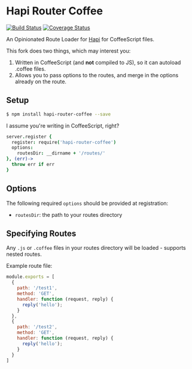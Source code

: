 # Hapi Router Coffee
[![Build Status](https://travis-ci.org/ethanmick/hapi-router-coffee.svg?branch=master)](https://travis-ci.org/ethanmick/hapi-router-coffee.svg?branch=master) [![Coverage Status](https://coveralls.io/repos/ethanmick/hapi-router-coffee/badge.svg?branch=master)](https://coveralls.io/r/ethanmick/hapi-router-coffee?branch=master)

An Opinionated Route Loader for [Hapi](https://github.com/hapijs/hapi) for CoffeeScript files.

This fork does two things, which may interest you:
1. Written in CoffeeScript (and **not** compiled to JS), so it can autoload .coffee files.
2. Allows you to pass options to the routes, and merge in the options already on the route.

## Setup

```bash
$ npm install hapi-router-coffee --save
```

I assume you're writing in CoffeeScript, right?
```coffee
server.register {
  register: require('hapi-router-coffee')
  options:
    routesDir: __dirname + '/routes/'
}, (err)->
  throw err if err
}
```

## Options

The following required `options` should be provided at registration:
* `routesDir`: the path to your routes directory

## Specifying Routes
Any `.js` or `.coffee` files in your routes directory will be loaded - supports nested routes.

Example route file:
```js
module.exports = [
  {
    path: '/test1',
    method: 'GET',
    handler: function (request, reply) {
      reply('hello');
    }
  },
  {
    path: '/test2',
    method: 'GET',
    handler: function (request, reply) {
      reply('hello');
    }
  }
]
```
